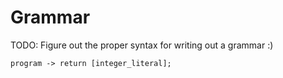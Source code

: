 # Grammar

TODO: Figure out the proper syntax for writing out a grammar :)

```
program -> return [integer_literal];
```

